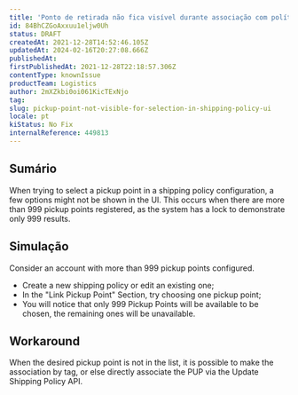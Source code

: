```yaml
---
title: 'Ponto de retirada não fica visível durante associação com política de envio'
id: 84BhCZGoAxxuu1eljw0Uh
status: DRAFT
createdAt: 2021-12-28T14:52:46.105Z
updatedAt: 2024-02-16T20:27:08.666Z
publishedAt: 
firstPublishedAt: 2021-12-28T22:18:57.306Z
contentType: knownIssue
productTeam: Logistics
author: 2mXZkbi0oi061KicTExNjo
tag: 
slug: pickup-point-not-visible-for-selection-in-shipping-policy-ui
locale: pt
kiStatus: No Fix
internalReference: 449813
---
```


## Sumário


When trying to select a pickup point in a shipping policy configuration, a few options might not be shown in the UI. This occurs when there are more than 999 pickup points registered, as the system has a lock to demonstrate only 999 results.



## Simulação


Consider an account with more than 999 pickup points configured.

- Create a new shipping policy or edit an existing one;
- In the "Link Pickup Point" Section, try choosing one pickup point;
- You will notice that only 999 Pickup Points will be available to be chosen, the remaining ones will be unavailable.



## Workaround


When the desired pickup point is not in the list, it is possible to make the association by tag, or else directly associate the PUP via the Update Shipping Policy API.

